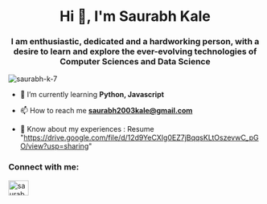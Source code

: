 <h1 align="center">Hi 👋, I'm Saurabh Kale</h1>
<h3 align="center">I am enthusiastic, dedicated and a hardworking person, with a desire to learn and explore the ever-evolving technologies of Computer Sciences and Data Science</h3>

<p align="left"> <img src="https://komarev.com/ghpvc/?username=saurabh-k-7&label=Profile%20views&color=0e75b6&style=flat" alt="saurabh-k-7" /> </p>

- 🌱 I’m currently learning **Python, Javascript**

- 📫 How to reach me **saurabh2003kale@gmail.com**

- 📄 Know about my experiences : Resume "https://drive.google.com/file/d/12d9YeCXIg0EZ7jBqqsKLtOszevwC_pGO/view?usp=sharing"

<h3 align="left">Connect with me:</h3>
<p align="left">
<a href="https://linkedin.com/in/saurabh-kale-056b7a22a" target="blank"><img align="center" src="https://raw.githubusercontent.com/rahuldkjain/github-profile-readme-generator/master/src/images/icons/Social/linked-in-alt.svg" alt="saurabh-kale-056b7a22a" height="30" width="40" /></a>
</p>


